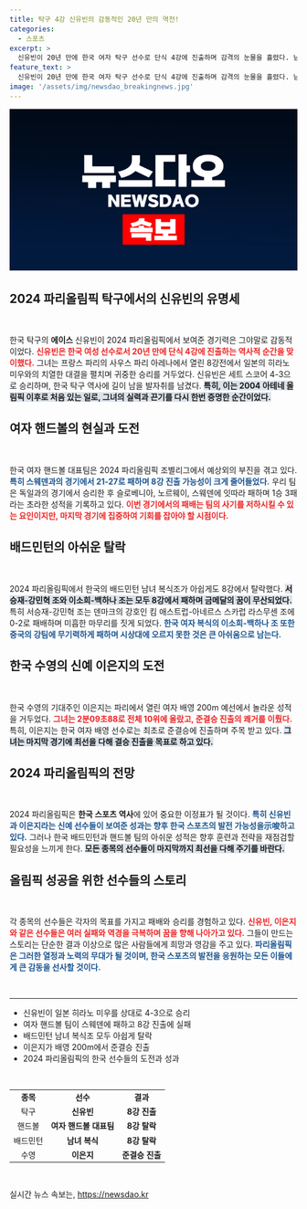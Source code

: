 ```yaml
---
title: 탁구 4강 신유빈의 감동적인 20년 만의 역전!
categories:
  - 스포츠
excerpt: >
  신유빈이 20년 만에 한국 여자 탁구 선수로 단식 4강에 진출하며 감격의 눈물을 흘렸다. 남녀 복식은 모두 8강 탈락으로 아쉬움을 남긴 가운데, 핸드볼 팀의 8강 진출 가능성도 희박해졌다.
feature_text: >
  신유빈이 20년 만에 한국 여자 탁구 선수로 단식 4강에 진출하며 감격의 눈물을 흘렸다. 남녀 복식은 모두 8강 탈락으로 아쉬움을 남긴 가운데, 핸드볼 팀의 8강 진출 가능성도 희박해졌다.
image: '/assets/img/newsdao_breakingnews.jpg'
---
```


<p><img src="/assets/img/newsdao_breakingnews.jpg" alt="pcversion 속보" /></p>

<h2 data-ke-size="size26">2024 파리올림픽 탁구에서의 신유빈의 유명세</h2>

<p data-ke-size="size16">&nbsp;</p>

<p>한국 탁구의 <b>에이스</b> 신유빈이 2024 파리올림픽에서 보여준 경기력은 그야말로 감동적이었다. <b><span style="color: #ee2323;">신유빈은 한국 여성 선수로서 20년 만에 단식 4강에 진출하는 역사적 순간을 맞이했다.</span></b> 그녀는 프랑스 파리의 사우스 파리 아레나에서 열린 8강전에서 일본의 히라노 미우와의 치열한 대결을 펼치며 귀중한 승리를 거두었다. 신유빈은 세트 스코어 4-3으로 승리하며, 한국 탁구 역사에 길이 남을 발자취를 남겼다. <b><span style="background-color: #21538527;">특히, 이는 2004 아테네 올림픽 이후로 처음 있는 일로, 그녀의 실력과 끈기를 다시 한번 증명한 순간이었다.</span></b> </p>

<h2 data-ke-size="size26">여자 핸드볼의 현실과 도전</h2>

<p data-ke-size="size16">&nbsp;</p>

<p>한국 여자 핸드볼 대표팀은 2024 파리올림픽 조별리그에서 예상외의 부진을 겪고 있다. <b><span style="color: #1a5490;">특히 스웨덴과의 경기에서 21-27로 패하며 8강 진출 가능성이 크게 줄어들었다.</span></b> 우리 팀은 독일과의 경기에서 승리한 후 슬로베니아, 노르웨이, 스웨덴에 잇따라 패하며 1승 3패라는 초라한 성적을 기록하고 있다. <b><span style="color: #ee2323;">이번 경기에서의 패배는 팀의 사기를 저하시킬 수 있는 요인이지만, 마지막 경기에 집중하여 기회를 잡아야 할 시점이다.</span></b></p>

<h2 data-ke-size="size26">배드민턴의 아쉬운 탈락</h2>

<p data-ke-size="size16">&nbsp;</p>

<p>2024 파리올림픽에서 한국의 배드민턴 남녀 복식조가 아쉽게도 8강에서 탈락했다. <b><span style="background-color: #21538527;">서승재-강민혁 조와 이소희-백하나 조는 모두 8강에서 패하며 금메달의 꿈이 무산되었다.</span></b> 특히 서승재-강민혁 조는 덴마크의 강호인 킴 애스트럽-아네르스 스카럽 라스무센 조에 0-2로 패배하며 미흡한 마무리를 짓게 되었다. <b><span style="color: #1a5490;">한국 여자 복식의 이소희-백하나 조 또한 중국의 강팀에 무기력하게 패하며 시상대에 오르지 못한 것은 큰 아쉬움으로 남는다.</span></b></p>

<h2 data-ke-size="size26"> 한국 수영의 신예 이은지의 도전</h2>

<p data-ke-size="size16">&nbsp;</p>

<p>한국 수영의 기대주인 이은지는 파리에서 열린 여자 배영 200m 예선에서 놀라운 성적을 거두었다. <b><span style="color: #ee2323;">그녀는 2분09초88로 전체 10위에 올랐고, 준결승 진출의 쾌거를 이뤘다.</span></b> 특히, 이은지는 한국 여자 배영 선수로는 최초로 준결승에 진출하며 주목 받고 있다. <b><span style="background-color: #21538527;">그녀는 마지막 경기에 최선을 다해 결승 진출을 목표로 하고 있다.</span></b></p>

<h2 data-ke-size="size26">2024 파리올림픽의 전망</h2>

<p data-ke-size="size16">&nbsp;</p>

<p>2024 파리올림픽은 <b>한국 스포츠 역사</b>에 있어 중요한 이정표가 될 것이다. <b><span style="color: #1a5490;">특히 신유빈과 이은지라는 신예 선수들이 보여준 성과는 향후 한국 스포츠의 발전 가능성을示唆하고 있다.</span></b> 그러나 한국 배드민턴과 핸드볼 팀의 아쉬운 성적은 향후 훈련과 전략을 재점검할 필요성을 느끼게 한다. <b><span style="background-color: #21538527;">모든 종목의 선수들이 마지막까지 최선을 다해 주기를 바란다.</span></b></p>

<h2 data-ke-size="size26">올림픽 성공을 위한 선수들의 스토리</h2>

<p data-ke-size="size16">&nbsp;</p>

<p>각 종목의 선수들은 각자의 목표를 가지고 패배와 승리를 경험하고 있다. <b><span style="color: #ee2323;">신유빈, 이은지와 같은 선수들은 여러 실패와 역경을 극복하며 꿈을 향해 나아가고 있다.</span></b> 그들이 만드는 스토리는 단순한 결과 이상으로 많은 사람들에게 희망과 영감을 주고 있다. <b><span style="color: #1a5490;">파리올림픽은 그러한 열정과 노력의 무대가 될 것이며, 한국 스포츠의 발전을 응원하는 모든 이들에게 큰 감동을 선사할 것이다.</span></b> </p>

<p data-ke-size="size16">&nbsp;</p>

<hr>

<ul>
<li>신유빈이 일본 히라노 미우를 상대로 4-3으로 승리</li>
<li>여자 핸드볼 팀이 스웨덴에 패하고 8강 진출에 실패</li>
<li>배드민턴 남녀 복식조 모두 아쉽게 탈락</li>
<li>이은지가 배영 200m에서 준결승 진출</li>
<li>2024 파리올림픽의 한국 선수들의 도전과 성과</li>
</ul>

<p data-ke-size="size16">&nbsp;</p>

<table>
<tr>
<td style="text-align: center; height: 17px;"><b>종목</b></td>
<td style="text-align: center; height: 17px;"><b>선수</b></td>
<td style="text-align: center; height: 17px;"><b>결과</b></td>
</tr>
<tr>
<td style="text-align: center; height: 17px;">탁구</td>
<td style="text-align: center; height: 17px;"><b>신유빈</b></td>
<td style="text-align: center; height: 17px;"><b>8강 진출</b></td>
</tr>
<tr>
<td style="text-align: center; height: 17px;">핸드볼</td>
<td style="text-align: center; height: 17px;"><b>여자 핸드볼 대표팀</b></td>
<td style="text-align: center; height: 17px;"><b>8강 탈락</b></td>
</tr>
<tr>
<td style="text-align: center; height: 17px;">배드민턴</td>
<td style="text-align: center; height: 17px;"><b>남녀 복식</b></td>
<td style="text-align: center; height: 17px;"><b>8강 탈락</b></td>
</tr>
<tr>
<td style="text-align: center; height: 17px;">수영</td>
<td style="text-align: center; height: 17px;"><b>이은지</b></td>
<td style="text-align: center; height: 17px;"><b>준결승 진출</b></td>
</tr>
</table>

<p data-ke-size="size16">&nbsp;</p>
실시간 뉴스 속보는, <a href="https://newsdao.kr" rel="dofollow">https://newsdao.kr</a>


